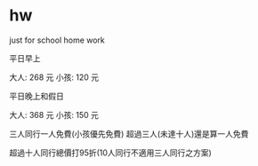 # hw
just for school home work


平日早上


大人: 268 元
小孩: 120 元


平日晚上和假日


大人: 368 元
小孩: 150 元

三人同行一人免費(小孩優先免費)
超過三人(未達十人)還是算一人免費

超過十人同行總價打95折(10人同行不適用三人同行之方案)
